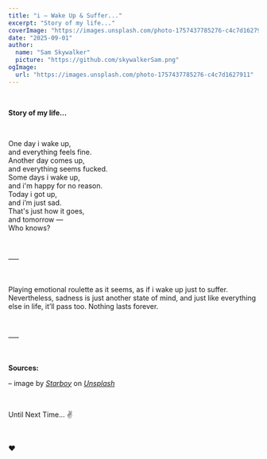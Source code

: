 ```yaml
---
title: "i — Wake Up & Suffer..."
excerpt: "Story of my life..."
coverImage: "https://images.unsplash.com/photo-1757437785276-c4c7d1627911"
date: "2025-09-01"
author:
  name: "Sam Skywalker"
  picture: "https://github.com/skywalkerSam.png"
ogImage:
  url: "https://images.unsplash.com/photo-1757437785276-c4c7d1627911"
---
```


&nbsp;

**Story of my life...**

&nbsp;

One day i wake up,  
and everything feels fine.  
Another day comes up,  
and everything seems fucked.  
Some days i wake up,  
and i'm happy for no reason.  
Today i got up,  
and i’m just sad.  
That's just how it goes,  
and tomorrow —  
Who knows?  

&nbsp;

–––

&nbsp;

Playing emotional roulette as it seems, as if i wake up just to suffer. Nevertheless, sadness is just another state of mind, and just like everything else in life, it’ll pass too. Nothing lasts forever.

&nbsp;

–––

&nbsp;

**Sources:**

– image by [_Starboy_](https://unsplash.com/@skywalkersam?utm_content=creditCopyText&utm_medium=referral&utm_source=unsplash) on [_Unsplash_](https://unsplash.com/photos/sre0VqZnm7w?utm_content=creditCopyText&utm_medium=referral&utm_source=unsplash)

<!-- – Cover image [(_Unsplash_)](https://unsplash.com/photos/sre0VqZnm7w) -->

&nbsp;

Until Next Time... ✌️

&nbsp;

❤️

&nbsp;
